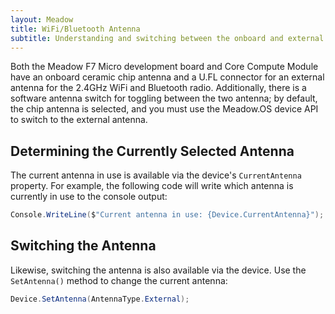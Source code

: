 ```yaml
---
layout: Meadow
title: WiFi/Bluetooth Antenna
subtitle: Understanding and switching between the onboard and external antenna options.
---
```


Both the Meadow F7 Micro development board and Core Compute Module have an onboard ceramic chip antenna and a U.FL connector for an external antenna for the 2.4GHz WiFi and Bluetooth radio. Additionally, there is a software antenna switch for toggling between the two antenna; by default, the chip antenna is selected, and you must use the Meadow.OS device API to switch to the external antenna.

## Determining the Currently Selected Antenna

The current antenna in use is available via the device's `CurrentAntenna` property. For example, the following code will write which antenna is currently in use to the console output:

```csharp
Console.WriteLine($"Current antenna in use: {Device.CurrentAntenna}");
```

## Switching the Antenna

Likewise, switching the antenna is also available via the device. Use the `SetAntenna()` method to change the current antenna:

```csharp
Device.SetAntenna(AntennaType.External);
```
